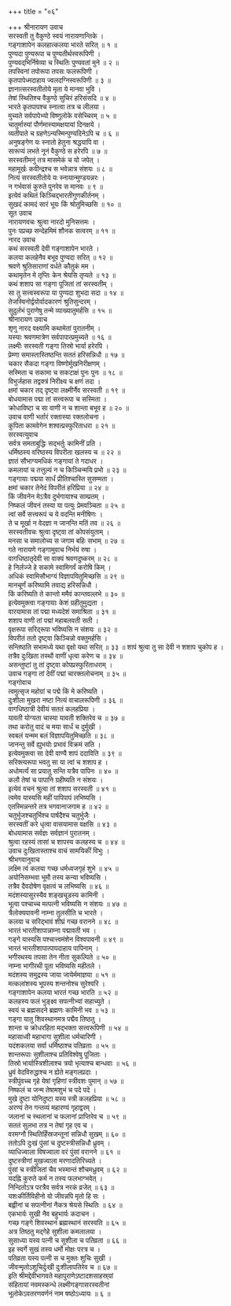 +++
title = "०६"

+++
श्रीनारायण उवाच  
सरस्वती तु वैकुण्ठे स्वयं नारायणान्तिके ।  
गङ्‌गाशापेन कलहात्कलया भारते सरित् ॥ १ ॥  
पुण्यदा पुण्यरूपा च पुण्यतीर्थस्वरूपिणी ।  
पुण्यवद्‌भिर्निषेव्या च स्थितिः पुण्यवतां मुने ॥ २ ॥  
तपस्विनां तपोरूपा तपसः फलरूपिणी ।  
कृतपापेध्मदाहाय ज्वलदग्निस्वरूपिणी ॥ ३ ॥  
ज्ञानात्सरस्वतीतोये मृता ये मानवा भुवि ।  
तेषां स्थितिश्च वैकुण्ठे सुचिरं हरिसंसदि ॥ ४ ॥  
भारते कृतपापश्च स्नात्वा तत्र च लीलया ।  
मुच्यते सर्वपापेभ्यो विष्णुलोके वसेच्चिरम् ॥ ५ ॥  
चातुर्मास्यां पौर्णमास्यामक्षयायां दिनक्षये ।  
व्यतीपाते च ग्रहणेऽन्यस्मिन्पुण्यदिनेऽपि च ॥ ६ ॥  
अनुषङ्‌गेण यः स्नातो हेतुना श्रद्धयापि वा ।  
सारूप्यं लभते नूनं वैकुण्ठे स हरेरपि ॥ ७ ॥  
सरस्वतीमनुं तत्र मासमेकं च यो जपेत् ।  
महामूर्खः कवीन्द्रश्च स भवेन्नात्र संशयः ॥ ८ ॥  
नित्यं सरस्वतीतोये यः स्नायान्मुण्डयन्नरः ।  
न गर्भवासं कुरुते पुनरेव स मानवः ॥ ९ ॥  
इत्येवं कथितं किञ्चिद्भारतीगुणकीर्तनम् ।  
सुखदं कामदं सारं भूयः किं श्रोतुमिच्छसि ॥ १० ॥  
सूत उवाच  
नारायणवचः श्रुत्वा नारदो मुनिसत्तमः ।  
पुनः पप्रच्छ सन्देहमिमं शौनक सत्वरम् ॥ ११ ॥  
नारद उवाच  
कथं सरस्वती देवी गङ्‌गाशापेन भारते ।  
कलया कलहेनैव बभूव पुण्यदा सरित् ॥ १२ ॥  
श्रवणे श्रुतिसाराणां वर्धते कौतुकं मम ।  
कथामृतेन मे तृप्तिः केन श्रेयसि तृप्यते ॥ १३ ॥  
कथं शशाप सा गङ्‌गा पूजितां तां सरस्वतीम् ।  
सा तु सत्त्वस्वरूपा या पुण्यदा शुभदा सदा ॥ १४ ॥  
तेजस्विनोर्द्वयोर्वादकारणं श्रुतिसुन्दरम् ।  
सुदुर्लभं पुराणेषु तन्मे व्याख्यातुमर्हसि ॥ १५ ॥  
श्रीनारायण उवाच  
शृणु नारद वक्ष्यामि कथामेतां पुरातनीम् ।  
यस्याः श्रवणमात्रेण सर्वपापात्प्रमुच्यते ॥ १६ ॥  
लक्ष्मीः सरस्वती गङ्‌गा तिस्रो भार्या हरेरपि ।  
प्रेम्णा समास्तास्तिष्ठन्ति सततं हरिसन्निधौ ॥ १७ ॥  
चकार सैकदा गङ्‌गा विष्णोर्मुखनिरीक्षणम् ।  
सस्मिता च सकामा च सकटाक्षं पुनः पुनः ॥ १८ ॥  
विभुर्जहास तद्वक्त्रं निरीक्ष्य च क्षणं तदा ।  
क्षमां चकार तद्‌ दृष्ट्वा लक्ष्मीर्नैव सरस्वती ॥ १९ ॥  
बोधयामास पद्मा तां सत्त्वरूपा च सस्मिता ।  
क्रोधाविष्टा च सा वाणी न च शान्ता बभूव ह ॥ २० ॥  
उवाच वाणी भर्तारं रक्तास्या रक्तलोचना ।  
कुपिता कामवेगेन शश्वत्प्रस्फुरिताधरा ॥ २१ ॥  
सरस्वत्युवाच  
सर्वत्र समताबुद्धिः सद्भर्तुः कामिनीं प्रति ।  
धर्मिष्ठस्य वरिष्ठस्य विपरीता खलस्य च ॥ २२ ॥  
ज्ञातं सौभाग्यमधिकं गङ्‌गायां ते गदाधर ।  
कमलायां च तत्तुल्यं न च किञ्चिन्मयि प्रभो ॥ २३ ॥  
गङ्‌गायाः पद्मया सार्धं प्रीतिश्चास्ति सुसम्मता ।  
क्षमां चकार तेनेदं विपरीतं हरिप्रिया ॥ २४ ॥  
किं जीवनेन मेऽत्रैव दुर्भगायाश्च साम्प्रतम् ।  
निष्कलं जीवनं तस्या या पत्युः प्रेमवञ्चिता ॥ २५ ॥  
त्वां सर्वे सत्त्वरूपं च ये वदन्ति मनीषिणः ।  
ते च मूर्खा न वेदज्ञा न जानन्ति मतिं तव ॥ २६ ॥  
सरस्वतीवचः श्रुत्वा दृष्ट्वा तां कोपसंयुताम् ।  
मनसा च समालोच्य स जगाम बहिः सभाम् ॥ २७ ॥  
गते नारायणे गङ्‌गामुवाच निर्भयं रुषा ।  
वागधिष्ठातृदेवी सा वाक्यं श्रवणदुष्करम् ॥ २८ ॥  
हे निर्लज्जे हे सकामे स्वामिगर्वं करोषि किम् ।  
अधिकं स्वामिसौभाग्यं विज्ञापयितुमिच्छसि ॥ २९ ॥  
मानचूर्णं करिष्यामि तवाद्य हरिसन्निधौ ।  
किं करिष्यति ते कान्तो ममैवं कान्तवल्लभे ॥ ३० ॥  
इत्येवमुक्त्वा गङ्‌गायाः केशं ग्रहीतुमुद्यता ।  
वारयामास तां पद्मा मध्यदेशं समाश्रिता ॥ ३१ ॥  
शशाप वाणी तां पद्मां महाबलवती सती ।  
वृक्षरूपा सरिद्‌रूपा भविष्यसि न संशयः ॥ ३२ ॥  
विपरीतं ततो दृष्ट्वा किञ्चिन्नो वक्तुमर्हसि ।  
सन्तिष्ठति सभामध्ये यथा वृक्षो यथा सरित् ॥ ३३ ॥
शापं श्रुत्वा तु सा देवी न शशाप चुकोप ह ।  
तत्रैव दुःखिता तस्थौ वाणीं धृत्वा करेण च ॥ ३४ ॥  
असन्तुष्टां तु तां दृष्ट्वा कोपप्रस्फुरिताधराम् ।  
उवाच गङ्‌गा तां देवीं पद्मां चारक्तलोचनाम् ॥ ३५ ॥  
गङ्‌गोवाच  
त्वमुत्सृज महोग्रां च पद्मे किं मे करिष्यति ।  
दुःशीला मुखरा नष्टा नित्यं वाचालरूपिणी ॥ ३६ ॥  
वागधिष्ठात्री देवीयं सततं कलहप्रिया ।  
यावती योग्यता चास्या यावती शक्तिरेव च ॥ ३७ ॥  
तथा करोतु वादं च मया सार्धं च दुर्मुखी ।  
स्वबलं यन्मम बलं विज्ञापयितुमिच्छति ॥ ३८ ॥  
जानन्तु सर्वे ह्युभयोः प्रभावं विक्रमं सति ।  
इत्येवमुक्त्वा सा देवी वाण्यै शापं ददाविति ॥ ३९ ॥  
सरिक्त्यरूपा भवतु सा या त्वां च शशाप ह ।  
अधोमर्त्यं सा प्रयातु सन्ति यत्रैव पापिनः ॥ ४० ॥  
कलौ तेषां च पापानि ग्रहीष्यति न संशयः ।  
इत्येवं वचनं श्रुत्वा तां शशाप सरस्वती ॥ ४१ ॥  
त्वमेव यास्यसि महीं पापिपापं लभिष्यसि ।  
एतस्मिन्नन्तरे तत्र भगवानाजगाम ह ॥ ४२ ॥  
चतुर्भुजश्चतुर्भिश्च पार्षदैश्च चतुर्भुजैः ।  
सरस्वतीं करे धृत्वा वासयामास वक्षसि ॥ ४३ ॥  
बोधयामास सर्वज्ञः सर्वज्ञानं पुरातनम् ।  
श्रुत्वा रहस्यं तासां च शापस्य कलहस्य च ॥ ४४ ॥  
उवाच दुःखितास्ताश्च वाचं सामयिकीं विभुः ।  
श्रीभगवानुवाच  
लक्ष्मि त्वं कलया गच्छ धर्मध्वजगृहं शुभे ॥ ४५ ॥  
अयोनिसम्भवा भूमौ तस्य कन्या भविष्यसि ।  
तत्रैव दैवदोषेण वृक्षत्वं च लभिष्यसि ॥ ४६ ॥  
मदंशस्यासुरस्यैव शङ्‌खचूडस्य कामिनी ।  
भूत्वा पश्चाच्च मत्पत्नी भविष्यसि न संशयः ॥ ४७ ॥  
त्रैलोक्यपावनी नाम्ना तुलसीति च भारते ।  
कलया च सरिद्भावं शीघ्रं गच्छ वरानने ॥ ४८ ॥  
भारतं भारतीशापान्नाम्ना पद्मावती भव ।  
गङ्‌गे यास्यसि पश्चात्त्वमंशेन विश्वपावनी ॥ ४९ ॥  
भारतं भारतीशापात्पापदाहाय पापिनाम् ।  
भगीरथस्य तपसा तेन नीता सुकल्पिते ॥ ५० ॥  
नाम्ना भागीरथी पूता भविष्यसि महीतले ।  
मदंशस्य समुद्रस्य जाया जायेर्ममाज्ञया ॥ ५१ ॥  
मत्कलांशस्य भूपस्य शन्तनोश्च सुरेश्वरि ।  
गङ्‌गाशापेन कलया भारतं गच्छ भारति ॥ ५२ ॥  
कलहस्य फलं भुङ्क्ष्व सपत्नीभ्यां सहाच्युते ।  
स्वयं च ब्रह्मसदने ब्रह्मणः कामिनी भव ॥ ५३ ॥  
गङ्‌गा यातु शिवस्थानमत्र पद्मैव तिष्ठतु ।  
शान्ता च क्रोधरहिता मद्भक्ता सत्त्वरूपिणी ॥ ५४ ॥  
महासाध्वी महाभागा सुशीला धर्मचारिणी ।  
यदंशकलया सर्वा धर्मिष्ठाश्च पतिव्रताः ॥ ५५ ॥  
शान्तरूपाः सुशीलाश्च प्रतिविश्वेषु पूजिताः ।  
तिस्रो भार्यास्त्रिशीलाश्च त्रयो भृत्याश्च बान्धवाः ॥ ५६ ॥  
ध्रुवं वेदविरुद्धाश्च न ह्येते मङ्‌गलप्रदाः ।  
स्त्रीपुंवच्च गृहे येषां गृहिणां स्त्रीवशः पुमान् ॥ ५७ ॥  
निष्फलं च जन्म तेषामशुभं च पदे पदे ।  
मुखे दुष्टा योनिदुष्टा यस्य स्त्री कलहप्रिया ॥ ५८ ॥  
अरण्यं तेन गन्तव्यं महारण्यं गृहाद्वरम् ।  
जलानां च स्थलानां च फलानां प्राप्तिरेव च ॥ ५९ ॥  
सततं सुलभा तत्र न तेषां गृह एव च ।  
वरमग्नौ स्थितिर्हिंस्रजन्तूनां सन्निधौ सुखम् ॥ ६० ॥  
ततोऽपि दुःखं पुंसां च दुष्टस्त्रीसन्निधौ ध्रुवम् ।  
व्याधिज्वाला विषज्वाला वरं पुंसां वरानने ॥ ६१ ॥  
दुष्टस्त्रीणां मुखज्वाला मरणादतिरिच्यते ।  
पुंसां च स्त्रीजितां चैव भस्मान्तं शौचमध्रुवम् ॥ ६२ ॥  
यदह्नि कुरुते कर्म न तस्य फलभाग्भवेत् ।  
निन्दितोऽत्र परत्रैव सर्वत्र नरकं व्रजेत् ॥ ६३ ॥  
यशःकीर्तिविहीनो यो जीवन्नपि मृतो हि सः ।  
बह्वीनां च सपत्नीनां नैकत्र श्रेयसे स्थितिः ॥ ६४ ॥  
एकभार्यः सुखी नैव बहुभार्यः कदाचन ।  
गच्छ गङ्‌गे शिवस्थानं ब्रह्मस्थानं सरस्वति ॥ ६५ ॥  
अत्र तिष्ठतु मद्‌गेहे सुशीला कमलालया ।  
सुसाध्या यस्य पत्नी च सुशीला च पतिव्रता ॥ ६६ ॥  
इह स्वर्गे सुखं तस्य धर्मो मोक्षः परत्र च ।  
पतिव्रता यस्य पत्नी स च मुक्तः शुचिः सुखी ।  
जीवन्मृतोऽशुचिर्दुःखी दुःशीलापतिरेव च ॥ ६७ ॥  
इति श्रीमद्देवीभागवते महापुराणेऽष्टादशसाहस्र्यां  
संहितायां नवमस्कन्धे लक्ष्मीगङ्‌गासरस्वतीनां  
भूलोकेऽवतरणवर्णनं नाम षष्ठोऽध्यायः ॥ ६ ॥
